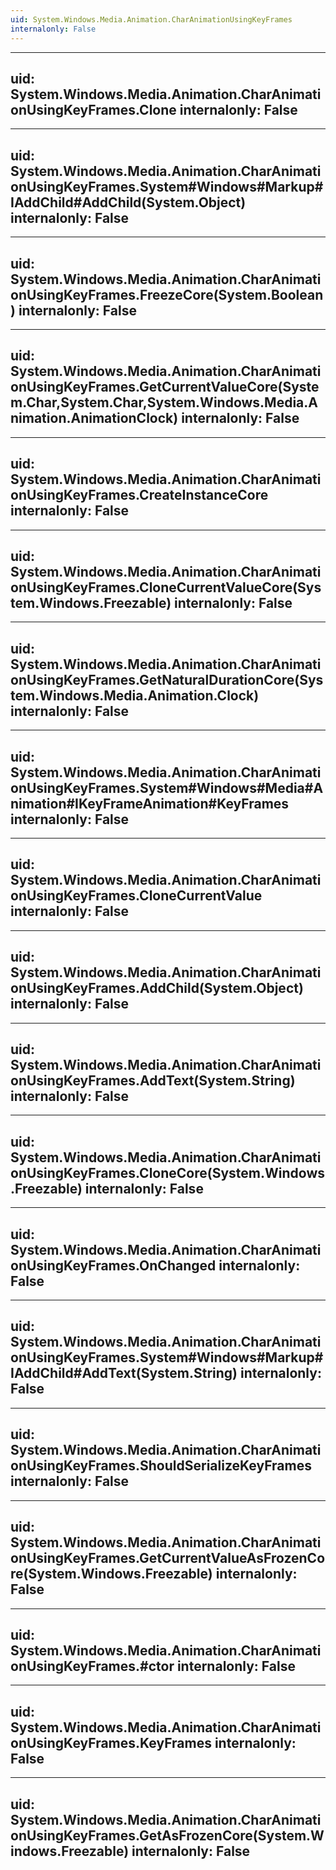 ```yaml
---
uid: System.Windows.Media.Animation.CharAnimationUsingKeyFrames
internalonly: False
---
```


---
uid: System.Windows.Media.Animation.CharAnimationUsingKeyFrames.Clone
internalonly: False
---

---
uid: System.Windows.Media.Animation.CharAnimationUsingKeyFrames.System#Windows#Markup#IAddChild#AddChild(System.Object)
internalonly: False
---

---
uid: System.Windows.Media.Animation.CharAnimationUsingKeyFrames.FreezeCore(System.Boolean)
internalonly: False
---

---
uid: System.Windows.Media.Animation.CharAnimationUsingKeyFrames.GetCurrentValueCore(System.Char,System.Char,System.Windows.Media.Animation.AnimationClock)
internalonly: False
---

---
uid: System.Windows.Media.Animation.CharAnimationUsingKeyFrames.CreateInstanceCore
internalonly: False
---

---
uid: System.Windows.Media.Animation.CharAnimationUsingKeyFrames.CloneCurrentValueCore(System.Windows.Freezable)
internalonly: False
---

---
uid: System.Windows.Media.Animation.CharAnimationUsingKeyFrames.GetNaturalDurationCore(System.Windows.Media.Animation.Clock)
internalonly: False
---

---
uid: System.Windows.Media.Animation.CharAnimationUsingKeyFrames.System#Windows#Media#Animation#IKeyFrameAnimation#KeyFrames
internalonly: False
---

---
uid: System.Windows.Media.Animation.CharAnimationUsingKeyFrames.CloneCurrentValue
internalonly: False
---

---
uid: System.Windows.Media.Animation.CharAnimationUsingKeyFrames.AddChild(System.Object)
internalonly: False
---

---
uid: System.Windows.Media.Animation.CharAnimationUsingKeyFrames.AddText(System.String)
internalonly: False
---

---
uid: System.Windows.Media.Animation.CharAnimationUsingKeyFrames.CloneCore(System.Windows.Freezable)
internalonly: False
---

---
uid: System.Windows.Media.Animation.CharAnimationUsingKeyFrames.OnChanged
internalonly: False
---

---
uid: System.Windows.Media.Animation.CharAnimationUsingKeyFrames.System#Windows#Markup#IAddChild#AddText(System.String)
internalonly: False
---

---
uid: System.Windows.Media.Animation.CharAnimationUsingKeyFrames.ShouldSerializeKeyFrames
internalonly: False
---

---
uid: System.Windows.Media.Animation.CharAnimationUsingKeyFrames.GetCurrentValueAsFrozenCore(System.Windows.Freezable)
internalonly: False
---

---
uid: System.Windows.Media.Animation.CharAnimationUsingKeyFrames.#ctor
internalonly: False
---

---
uid: System.Windows.Media.Animation.CharAnimationUsingKeyFrames.KeyFrames
internalonly: False
---

---
uid: System.Windows.Media.Animation.CharAnimationUsingKeyFrames.GetAsFrozenCore(System.Windows.Freezable)
internalonly: False
---
